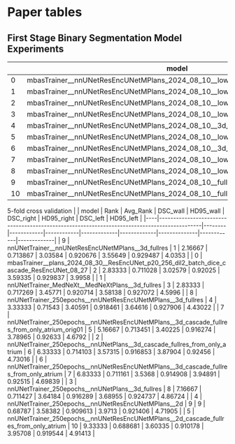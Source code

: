 # Paper tables
## First Stage Binary Segmentation Model Experiments

|    | model                                                                        |   Rank |   Avg_Rank |   OVERLAP_atrium |   DSC_atrium |   HD95_atrium |
|----|------------------------------------------------------------------------------|--------|------------|------------------|--------------|---------------|
|  0 | mbasTrainer__nnUNetResEncUNetMPlans_2024_08_10__lowres1.25_M_16_256_nblocks3 |      1 |      1.000 |            0.940 |        0.933 |         3.480 |
|  1 | mbasTrainer__nnUNetResEncUNetMPlans_2024_08_10__lowres1.25_M_16_256          |      2 |      2.000 |            0.940 |        0.932 |         3.585 |
|  2 | mbasTrainer__nnUNetResEncUNetMPlans_2024_08_10__lowres1.0_M_40_256_nblocks3  |      3 |      3.000 |            0.935 |        0.934 |         3.327 |
|  3 | mbasTrainer__nnUNetResEncUNetMPlans_2024_08_10__lowres1.0_M_16_256           |      4 |      4.000 |            0.935 |        0.934 |         3.410 |
|  4 | mbasTrainer__nnUNetResEncUNetMPlans_2024_08_10__3d_lowres                    |      5 |      5.000 |            0.935 |        0.934 |         3.399 |
|  5 | mbasTrainer__nnUNetResEncUNetMPlans_2024_08_10__lowres1.0_M_16_256_nblocks3  |      6 |      6.000 |            0.935 |        0.934 |         3.434 |
|  6 | mbasTrainer__nnUNetResEncUNetMPlans_2024_08_10__3d_fullres                   |      7 |      7.000 |            0.931 |        0.933 |         3.514 |
|  7 | mbasTrainer__nnUNetResEncUNetMPlans_2024_08_10__lowres1.5_M_16_256_nblocks3  |      8 |      8.000 |            0.930 |        0.931 |         3.549 |
|  8 | mbasTrainer__nnUNetResEncUNetMPlans_2024_08_10__lowres1.5_M_16_256           |      9 |      9.000 |            0.929 |        0.931 |         3.632 |
|  9 | mbasTrainer__nnUNetResEncUNetMPlans_2024_08_10__fullres_M_32_256             |     10 |     10.000 |            0.476 |        0.473 |       137.721 |
| 10 | mbasTrainer__nnUNetResEncUNetMPlans_2024_08_10__fullres_M_32_256_nblocks3    |     11 |     11.000 |            0.476 |        0.473 |       119.312 |






5-fold cross validation
|    | model                                                                                       |   Rank |   Avg_Rank |   DSC_wall |   HD95_wall |   DSC_right |   HD95_right |   DSC_left |   HD95_left |
|----|---------------------------------------------------------------------------------------------|--------|------------|------------|-------------|-------------|--------------|------------|-------------|
|  9 | nnUNetTrainer__nnUNetResEncUNetMPlans__3d_fullres                                           |      1 |    2.16667 |   0.713867 |     3.03584 |    0.920676 |      3.55649 |   0.929487 |     4.0353  |
|  0 | mbasTrainer__plans_2024_08_30__ResEncUNet_p20_256_dil2_batch_dice_cascade_ResEncUNet_08_27  |      2 |    2.83333 |   0.711028 |     3.02579 |    0.92025  |      3.59335 |   0.929837 |     3.9958  |
|  1 | nnUNetTrainer_MedNeXt__MedNeXtPlans__3d_fullres                                             |      3 |    2.83333 |   0.717269 |     3.45771 |    0.920714 |      3.58138 |   0.927072 |     4.5996  |
|  8 | nnUNetTrainer_250epochs__nnUNetResEncUNetMPlans__3d_fullres                                 |      4 |    3.33333 |   0.71543  |     3.40591 |    0.918461 |      3.64616 |   0.927906 |     4.43022 |
|  7 | nnUNetTrainer_250epochs__nnUNetResEncUNetMPlans__3d_cascade_fullres_from_only_atrium_orig01 |      5 |    5.16667 |   0.713451 |     3.40225 |    0.916274 |      3.78965 |   0.92633  |     4.6792  |
|  2 | nnUNetTrainer_250epochs__nnUNetPlans__3d_cascade_fullres_from_only_atrium                   |      6 |    6.33333 |   0.714103 |     3.57315 |    0.916853 |      3.87904 |   0.92456  |     4.73016 |
|  6 | nnUNetTrainer_250epochs__nnUNetResEncUNetMPlans__3d_cascade_fullres_from_only_atrium        |      7 |    6.83333 |   0.711161 |     3.5368  |    0.914908 |      3.94891 |   0.92515  |     4.69839 |
|  3 | nnUNetTrainer_250epochs__nnUNetPlans__3d_fullres                                            |      8 |    7.16667 |   0.711427 |     3.64184 |    0.916289 |      3.68955 |   0.924737 |     4.86724 |
|  4 | nnUNetTrainer_250epochs__nnUNetResEncUNetMPlans__2d                                         |      9 |    9       |   0.68787  |     3.58382 |    0.909613 |      3.9713  |   0.921406 |     4.71905 |
|  5 | nnUNetTrainer_250epochs__nnUNetResEncUNetMPlans__2d_cascade_fullres_from_only_atrium        |     10 |    9.33333 |   0.688681 |     3.60335 |    0.910178 |      3.95708 |   0.919544 |     4.91413 |

